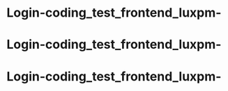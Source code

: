# Login-coding_test_frontend_luxpm-
# Login-coding_test_frontend_luxpm-
# Login-coding_test_frontend_luxpm-
